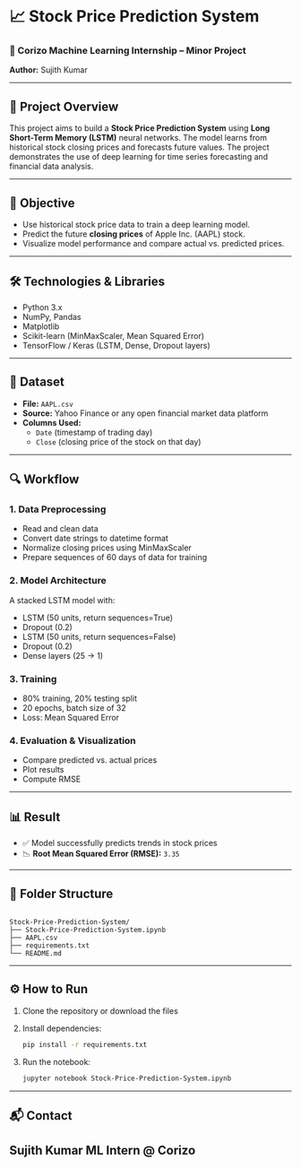 # 📈 Stock Price Prediction System  
### 🧠 Corizo Machine Learning Internship – Minor Project  
**Author:** Sujith Kumar  

---

## 📌 Project Overview

This project aims to build a **Stock Price Prediction System** using **Long Short-Term Memory (LSTM)** neural networks. The model learns from historical stock closing prices and forecasts future values. The project demonstrates the use of deep learning for time series forecasting and financial data analysis.

---

## 🎯 Objective

- Use historical stock price data to train a deep learning model.
- Predict the future **closing prices** of Apple Inc. (AAPL) stock.
- Visualize model performance and compare actual vs. predicted prices.

---

## 🛠️ Technologies & Libraries

- Python 3.x  
- NumPy, Pandas  
- Matplotlib  
- Scikit-learn (MinMaxScaler, Mean Squared Error)  
- TensorFlow / Keras (LSTM, Dense, Dropout layers)

---

## 📁 Dataset

- **File:** `AAPL.csv`  
- **Source:** Yahoo Finance or any open financial market data platform  
- **Columns Used:**  
  - `Date` (timestamp of trading day)  
  - `Close` (closing price of the stock on that day)

---

## 🔍 Workflow

### 1. Data Preprocessing  
- Read and clean data  
- Convert date strings to datetime format  
- Normalize closing prices using MinMaxScaler  
- Prepare sequences of 60 days of data for training

### 2. Model Architecture  
A stacked LSTM model with:
- LSTM (50 units, return sequences=True)  
- Dropout (0.2)  
- LSTM (50 units, return sequences=False)  
- Dropout (0.2)  
- Dense layers (25 → 1)

### 3. Training  
- 80% training, 20% testing split  
- 20 epochs, batch size of 32  
- Loss: Mean Squared Error

### 4. Evaluation & Visualization  
- Compare predicted vs. actual prices  
- Plot results  
- Compute RMSE

---

## 📊 Result

- ✅ Model successfully predicts trends in stock prices  
- 📉 **Root Mean Squared Error (RMSE):** `3.35`

---


## 📂 Folder Structure

```

Stock-Price-Prediction-System/
├── Stock-Price-Prediction-System.ipynb
├── AAPL.csv
├── requirements.txt
└── README.md

````

---

## ⚙️ How to Run

1. Clone the repository or download the files  
2. Install dependencies:
   ```bash
   pip install -r requirements.txt


3. Run the notebook:

   ```bash
   jupyter notebook Stock-Price-Prediction-System.ipynb
   ```

---

## 📬 Contact

**Sujith Kumar**
ML Intern @ Corizo
---

